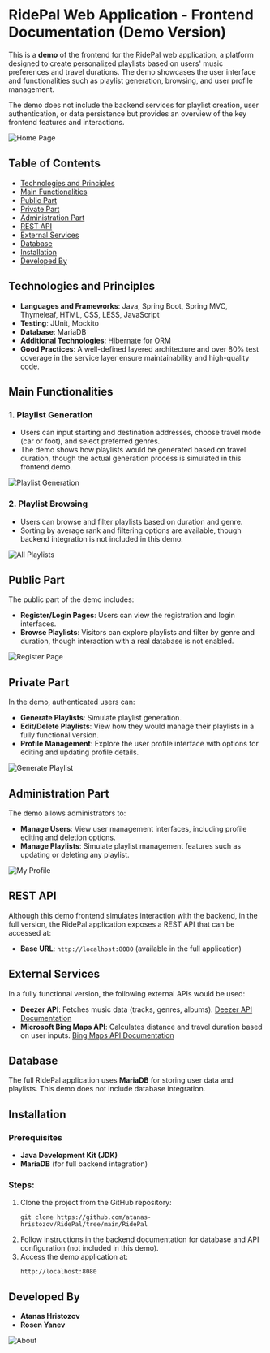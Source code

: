 # RidePal Web Application - Frontend Documentation (Demo Version)

This is a **demo** of the frontend for the RidePal web application, a platform designed to create personalized playlists based on users' music preferences and travel durations. The demo showcases the user interface and functionalities such as playlist generation, browsing, and user profile management. 

The demo does not include the backend services for playlist creation, user authentication, or data persistence but provides an overview of the key frontend features and interactions.

![Home Page](https://github.com/atanas-hristozov/RidePal/blob/main/RidePal/src/main/resources/static/img_documentation/Home_Page.JPG)

## Table of Contents
- [Technologies and Principles](#technologies-and-principles)
- [Main Functionalities](#main-functionalities)
- [Public Part](#public-part)
- [Private Part](#private-part)
- [Administration Part](#administration-part)
- [REST API](#rest-api)
- [External Services](#external-services)
- [Database](#database)
- [Installation](#installation)
- [Developed By](#developed-by)

## Technologies and Principles
- **Languages and Frameworks**: Java, Spring Boot, Spring MVC, Thymeleaf, HTML, CSS, LESS, JavaScript
- **Testing**: JUnit, Mockito
- **Database**: MariaDB
- **Additional Technologies**: Hibernate for ORM
- **Good Practices**: A well-defined layered architecture and over 80% test coverage in the service layer ensure maintainability and high-quality code.

## Main Functionalities

### 1. Playlist Generation
- Users can input starting and destination addresses, choose travel mode (car or foot), and select preferred genres.
- The demo shows how playlists would be generated based on travel duration, though the actual generation process is simulated in this frontend demo.

![Playlist Generation](https://github.com/atanas-hristozov/RidePal/blob/main/RidePal/src/main/resources/static/img_documentation/Playlist.JPG)

### 2. Playlist Browsing
- Users can browse and filter playlists based on duration and genre.
- Sorting by average rank and filtering options are available, though backend integration is not included in this demo.

![All Playlists](https://github.com/atanas-hristozov/RidePal/blob/main/RidePal/src/main/resources/static/img_documentation/All_Playlists.JPG)

## Public Part
The public part of the demo includes:
- **Register/Login Pages**: Users can view the registration and login interfaces.
- **Browse Playlists**: Visitors can explore playlists and filter by genre and duration, though interaction with a real database is not enabled.

![Register Page](https://github.com/atanas-hristozov/RidePal/blob/main/RidePal/src/main/resources/static/img_documentation/Register.JPG)

## Private Part
In the demo, authenticated users can:
- **Generate Playlists**: Simulate playlist generation.
- **Edit/Delete Playlists**: View how they would manage their playlists in a fully functional version.
- **Profile Management**: Explore the user profile interface with options for editing and updating profile details.

![Generate Playlist](https://github.com/atanas-hristozov/RidePal/blob/main/RidePal/src/main/resources/static/img_documentation/Generate.JPG)

## Administration Part
The demo allows administrators to:
- **Manage Users**: View user management interfaces, including profile editing and deletion options.
- **Manage Playlists**: Simulate playlist management features such as updating or deleting any playlist.

![My Profile](https://github.com/atanas-hristozov/RidePal/blob/main/RidePal/src/main/resources/static/img_documentation/My_Profile.JPG)

## REST API
Although this demo frontend simulates interaction with the backend, in the full version, the RidePal application exposes a REST API that can be accessed at:
- **Base URL**: `http://localhost:8080` (available in the full application)

## External Services
In a fully functional version, the following external APIs would be used:
- **Deezer API**: Fetches music data (tracks, genres, albums). [Deezer API Documentation](https://developers.deezer.com/api)
- **Microsoft Bing Maps API**: Calculates distance and travel duration based on user inputs. [Bing Maps API Documentation](https://www.microsoft.com/en-us/maps/bing-maps/distance-matrix)

## Database
The full RidePal application uses **MariaDB** for storing user data and playlists. This demo does not include database integration.

## Installation

### Prerequisites
- **Java Development Kit (JDK)**
- **MariaDB** (for full backend integration)

### Steps:
1. Clone the project from the GitHub repository:
   ```
   git clone https://github.com/atanas-hristozov/RidePal/tree/main/RidePal
   ```
2. Follow instructions in the backend documentation for database and API configuration (not included in this demo).
3. Access the demo application at:
   ```
   http://localhost:8080
   ```

## Developed By
- **Atanas Hristozov**
- **Rosen Yanev**

![About](https://github.com/atanas-hristozov/RidePal/blob/main/RidePal/src/main/resources/static/img_documentation/About.JPG)
